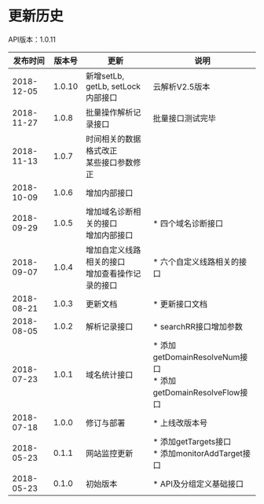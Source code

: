 # 更新历史 #
API版本：1.0.11

|发布时间|版本号|更新|说明|
|---|---|---|---|
|2018-12-05|1.0.10|新增setLb, getLb, setLock内部接口|云解析V2.5版本|
|2018-11-27|1.0.8|批量操作解析记录接口|批量接口测试完毕|
|2018-11-13|1.0.7|时间相关的数据格式改正<br>某些接口参数修正||
|2018-10-09|1.0.6|增加内部接口||
|2018-09-29|1.0.5|增加域名诊断相关的接口<br>增加内部接口|* 四个域名诊断接口|
|2018-09-07|1.0.4|增加自定义线路相关的接口<br>增加查看操作记录的接口|* 六个自定义线路相关的接口|
|2018-08-21|1.0.3|更新文档|* 更新接口文档|
|2018-08-05|1.0.2|解析记录接口|* searchRR接口增加参数|
|2018-07-23|1.0.1|域名统计接口|* 添加getDomainResolveNum接口<br>* 添加getDomainResolveFlow接口|
|2018-07-18|1.0.0|修订与部署|* 上线改版本号|
|2018-05-23|0.1.1|网站监控更新|* 添加getTargets接口<br>* 添加monitorAddTarget接口|
|2018-05-23|0.1.0|初始版本|* API及分组定义基础接口|
